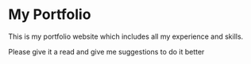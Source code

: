 # My Portfolio

This is my portfolio website which includes all my experience and skills.

Please give it a read and give me suggestions to do it better
